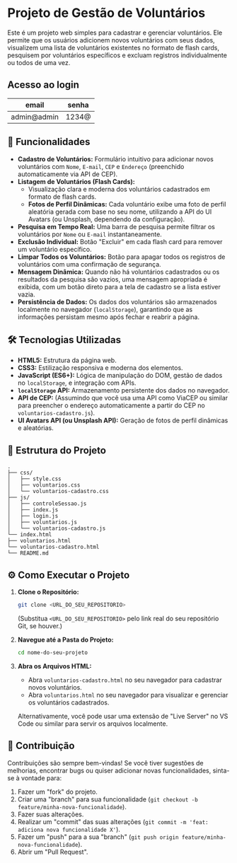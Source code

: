 # Projeto de Gestão de Voluntários

Este é um projeto web simples para cadastrar e gerenciar voluntários. Ele permite que os usuários adicionem novos voluntários com seus dados, visualizem uma lista de voluntários existentes no formato de flash cards, pesquisem por voluntários específicos e excluam registros individualmente ou todos de uma vez.

## Acesso ao login

| email       | senha |
| ----------- | ----- |
| admin@admin | 1234@ |

## 🚀 Funcionalidades

- **Cadastro de Voluntários:** Formulário intuitivo para adicionar novos voluntários com `Nome`, `E-mail`, `CEP` e `Endereço` (preenchido automaticamente via API de CEP).
- **Listagem de Voluntários (Flash Cards):**
  - Visualização clara e moderna dos voluntários cadastrados em formato de flash cards.
  - **Fotos de Perfil Dinâmicas:** Cada voluntário exibe uma foto de perfil aleatória gerada com base no seu nome, utilizando a API do UI Avatars (ou Unsplash, dependendo da configuração).
- **Pesquisa em Tempo Real:** Uma barra de pesquisa permite filtrar os voluntários por `Nome` ou `E-mail` instantaneamente.
- **Exclusão Individual:** Botão "Excluir" em cada flash card para remover um voluntário específico.
- **Limpar Todos os Voluntários:** Botão para apagar todos os registros de voluntários com uma confirmação de segurança.
- **Mensagem Dinâmica:** Quando não há voluntários cadastrados ou os resultados da pesquisa são vazios, uma mensagem apropriada é exibida, com um botão direto para a tela de cadastro se a lista estiver vazia.
- **Persistência de Dados:** Os dados dos voluntários são armazenados localmente no navegador (`localStorage`), garantindo que as informações persistam mesmo após fechar e reabrir a página.

## 🛠️ Tecnologias Utilizadas

- **HTML5:** Estrutura da página web.
- **CSS3:** Estilização responsiva e moderna dos elementos.
- **JavaScript (ES6+):** Lógica de manipulação do DOM, gestão de dados no `localStorage`, e integração com APIs.
- **`localStorage` API:** Armazenamento persistente dos dados no navegador.
- **API de CEP:** (Assumindo que você usa uma API como ViaCEP ou similar para preencher o endereço automaticamente a partir do CEP no `voluntarios-cadastro.js`).
- **UI Avatars API (ou Unsplash API):** Geração de fotos de perfil dinâmicas e aleatórias.

## 📂 Estrutura do Projeto

```
.
├── css/
│   ├── style.css
│   ├── voluntarios.css
│   └── voluntarios-cadastro.css
├── js/
│   ├── controleSessao.js
│   ├── index.js
│   ├── login.js
│   ├── voluntarios.js
│   └── voluntarios-cadastro.js
└── index.html
├── voluntarios.html
└── voluntarios-cadastro.html
└── README.md
```

## ⚙️ Como Executar o Projeto

1.  **Clone o Repositório:**

    ```bash
    git clone <URL_DO_SEU_REPOSITORIO>
    ```

    (Substitua `<URL_DO_SEU_REPOSITORIO>` pelo link real do seu repositório Git, se houver.)

2.  **Navegue até a Pasta do Projeto:**

    ```bash
    cd nome-do-seu-projeto
    ```

3.  **Abra os Arquivos HTML:**

    - Abra `voluntarios-cadastro.html` no seu navegador para cadastrar novos voluntários.
    - Abra `voluntarios.html` no seu navegador para visualizar e gerenciar os voluntários cadastrados.

    Alternativamente, você pode usar uma extensão de "Live Server" no VS Code ou similar para servir os arquivos localmente.

## 🤝 Contribuição

Contribuições são sempre bem-vindas\! Se você tiver sugestões de melhorias, encontrar bugs ou quiser adicionar novas funcionalidades, sinta-se à vontade para:

1.  Fazer um "fork" do projeto.
2.  Criar uma "branch" para sua funcionalidade (`git checkout -b feature/minha-nova-funcionalidade`).
3.  Fazer suas alterações.
4.  Realizar um "commit" das suas alterações (`git commit -m 'feat: adiciona nova funcionalidade X'`).
5.  Fazer um "push" para a sua "branch" (`git push origin feature/minha-nova-funcionalidade`).
6.  Abrir um "Pull Request".
